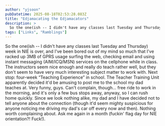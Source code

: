 ```yaml
---
author: "yjsoon"
pubDatetime: 2025-08-18T02:53:28.083Z
title: "Edjamacating the Edjamacators"
description: >
  So the one(ish -- I didn't have any classes last Tuesday and Thursday) week in NIE is over, and I've been bored out of my mind so much that I've racke...
tags: ["Links", "Ramblings"]
---
```






So the one(ish -- I didn't have any classes last Tuesday and Thursday) week in NIE is over, and I've been bored out of my mind so much that I've racked up 3MB of GPRS usage surfing the web, checking email and using instant messaging (AIM/ICQ/MSN) services on the cellphone while in class. The instructors seem nice enough and really do teach rather well, but they don't seem to have very much interesting subject matter to work with. Next stop: four-week &#8220;Teaching Experience&#8221; in school. The Teacher Training Unit apparently decided it'd be amusing to post me to the school my dad teaches at. Very funny, guys. Can't complain, though... free ride to work in the morning, and it's only a few bus stops away, anyway, so I can rush home quickly. Since we look nothing alike, my dad and I have decided not to tell anyone about the connection (though it'd seem mighty suspicious for anyone noticing me driving my dad's car off every now and then). Nothing worth complaining about. Ask me again in a month (fuckin' flag day for NIE orientation?! Fuck!).